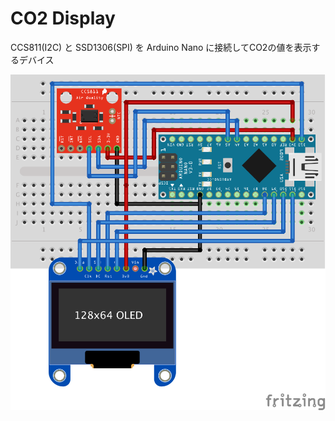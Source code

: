 # CO2 Display

CCS811(I2C) と SSD1306(SPI) を Arduino Nano に接続してCO2の値を表示するデバイス

![Fritzing](https://github.com/ha1t/arduino-my-sandbox/blob/master/CO2_Display/ccs811_ssd1306.png)
